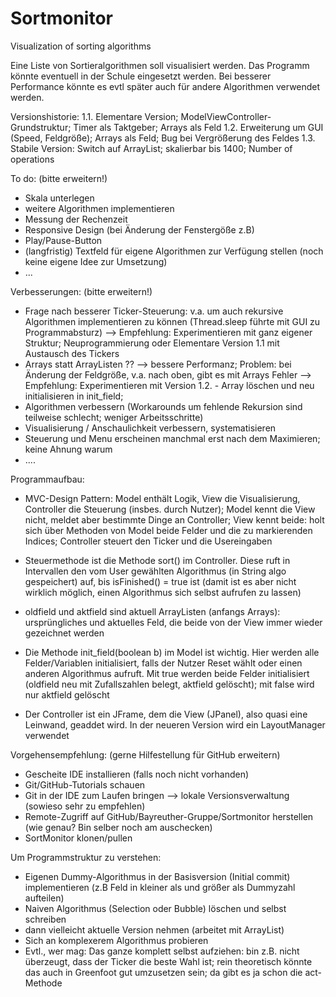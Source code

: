 # Sortmonitor
Visualization of sorting algorithms

Eine Liste von Sortieralgorithmen soll visualisiert werden. Das Programm könnte eventuell in der Schule eingesetzt werden.
Bei besserer Performance könnte es evtl später auch für andere Algorithmen verwendet werden.

Versionshistorie:
1.1. Elementare Version; ModelViewController-Grundstruktur; Timer als Taktgeber; Arrays als Feld
1.2. Erweiterung um GUI (Speed, Feldgröße); Arrays als Feld; Bug bei Vergrößerung des Feldes
1.3. Stabile Version: Switch auf ArrayList; skalierbar bis 1400; Number of operations

To do: (bitte erweitern!)

- Skala unterlegen
- weitere Algorithmen implementieren
- Messung der Rechenzeit
- Responsive Design (bei Änderung der Fenstergöße z.B)
- Play/Pause-Button
- (langfristig) Textfeld für eigene Algorithmen zur Verfügung stellen (noch keine eigene Idee zur Umsetzung)
- ...


Verbesserungen: (bitte erweitern!)

- Frage nach besserer Ticker-Steuerung: v.a. um auch rekursive Algorithmen implementieren zu können (Thread.sleep führte mit GUI zu Programmabsturz)
	--> Empfehlung: Experimentieren mit ganz eigener Struktur; Neuprogrammierung oder Elementare Version 1.1 mit Austausch des Tickers
- Arrays statt ArrayListen ?? --> bessere Performanz; Problem: bei Änderung der Feldgröße, v.a. nach oben, gibt es mit Arrays Fehler
	--> Empfehlung: Experimentieren mit Version 1.2. - Array löschen und neu initialisieren in init_field;
- Algorithmen verbessern (Workarounds um fehlende Rekursion sind teilweise schlecht; weniger Arbeitsschritte)
- Visualisierung / Anschaulichkeit verbessern, systematisieren
- Steuerung und Menu erscheinen manchmal erst nach dem Maximieren; keine Ahnung warum
- ....


Programmaufbau:

- MVC-Design Pattern: Model enthält Logik, View die Visualisierung, Controller die Steuerung (insbes. durch Nutzer);
  Model kennt die View nicht, meldet aber bestimmte Dinge an Controller;
  View kennt beide: holt sich über Methoden von Model beide Felder und die zu markierenden Indices;
  Controller steuert den Ticker und die Usereingaben
  
 - Steuermethode ist die Methode sort() im Controller. Diese ruft in Intervallen den vom User gewählten Algorithmus (in String algo gespeichert) auf, bis isFinished() = true ist (damit ist es aber nicht wirklich möglich, einen Algorithmus sich selbst aufrufen zu lassen)
 
 - oldfield und aktfield sind aktuell ArrayListen (anfangs Arrays): ursprüngliches und aktuelles Feld, die beide von der View immer wieder gezeichnet werden

- Die Methode init_field(boolean b) im Model ist wichtig. Hier werden alle Felder/Variablen initialisiert, falls der Nutzer Reset wählt oder einen anderen Algorithmus aufruft. Mit true werden beide Felder initialisiert (oldfield neu mit Zufallszahlen belegt, aktfield gelöscht); mit false wird nur aktfield gelöscht

- Der Controller ist ein JFrame,  dem die View (JPanel), also quasi eine Leinwand, geaddet wird. In der neueren Version wird ein LayoutManager verwendet


Vorgehensempfehlung: (gerne Hilfestellung für GitHub erweitern)

- Gescheite IDE installieren (falls noch nicht vorhanden)
- Git/GitHub-Tutorials schauen
- Git in der IDE zum Laufen bringen --> lokale Versionsverwaltung (sowieso sehr zu empfehlen)
- Remote-Zugriff auf GitHub/Bayreuther-Gruppe/Sortmonitor herstellen (wie genau? Bin selber noch am auschecken)
- SortMonitor klonen/pullen

Um Programmstruktur zu verstehen:
- Eigenen Dummy-Algorithmus in der Basisversion (Initial commit) implementieren (z.B Feld in kleiner als und größer als Dummyzahl aufteilen)
- Naiven Algorithmus (Selection oder Bubble) löschen und selbst schreiben
- dann vielleicht aktuelle Version nehmen (arbeitet mit ArrayList)
- Sich an komplexerem Algorithmus probieren
- Evtl., wer mag: Das ganze komplett selbst aufziehen: bin z.B. nicht überzeugt, dass der Ticker die beste Wahl ist; rein theoretisch könnte das auch in Greenfoot gut umzusetzen sein; da gibt es ja schon die act-Methode
